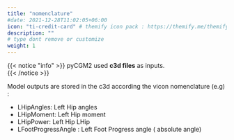 ```yaml
---
title: "nomenclature"
#date: 2021-12-28T11:02:05+06:00
icon: "ti-credit-card" # themify icon pack : https://themify.me/themify-icons
description: ""
# type dont remove or customize
weight: 1
---
```



{{< notice "info" >}}
  pyCGM2 used **c3d files** as inputs.  
{{< /notice >}}


Model outputs are stored in the c3d according the vicon nomenclature (e.g) :

* LHipAngles: Left Hip angles
* LHipMoment: Left Hip moment
* LHipPower: Left Hip LHip
* LFootProgressAngle : Left Foot Progress angle ( absolute angle)  
